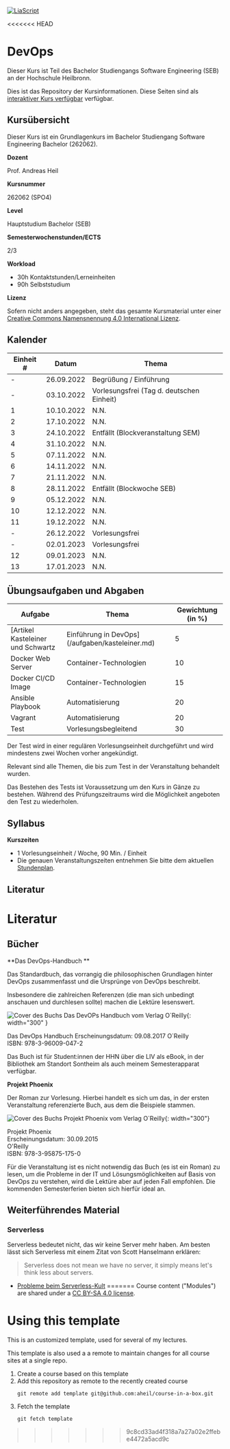 <!--

author:   Andreas Heil
email:    andreas.heil@hs-heilbronn.de
version:  0.1
language: de
narrator: DE German Male

comment:  

-->


[![LiaScript](https://raw.githubusercontent.com/LiaScript/LiaScript/master/badges/course.svg)](https://LiaScript.github.io/course/?https://github.com/aheil/devops) 

<<<<<<< HEAD
# DevOps

Dieser Kurs ist Teil des Bachelor Studiengangs Software Engineering (SEB) an der Hochschule Heilbronn.

Dies ist das Repository der Kursinformationen. Diese Seiten sind als [interaktiver Kurs verfügbar](https://liascript.github.io/course/?https://github.com/aheil/devops) verfügbar.

## Kursübersicht 

Dieser Kurs ist ein Grundlagenkurs im Bachelor Studiengang Software Engineering Bachelor (262062).

**Dozent**

Prof. Andreas Heil

**Kursnummer**

262062 (SPO4)

**Level**

Hauptstudium Bachelor (SEB)

**Semesterwochenstunden/ECTS**

2/3

**Workload**
- 30h Kontaktstunden/Lerneinheiten
- 90h Selbststudium

**Lizenz**

Sofern nicht anders angegeben, steht das gesamte Kursmaterial unter einer [Creative Commons Namensnennung 4.0 International Lizenz](https://creativecommons.org/licenses/by/4.0/). 

## Kalender 


| Einheit # | Datum | Thema |
| --- | --- | --- |
|  - | 26.09.2022 | Begrüßung / Einführung |  
|  - | 03.10.2022 | Vorlesungsfrei (Tag d. deutschen Einheit) | 
|  1 | 10.10.2022 | N.N. |
|  2 | 17.10.2022 | N.N. | 
|  3 | 24.10.2022 | Entfällt (Blockveranstaltung SEM) | 
|  4 | 31.10.2022 | N.N.| 
|  5 | 07.11.2022 | N.N. | 
|  6 | 14.11.2022 | N.N. | 
|  7 | 21.11.2022 | N.N. | 
|  8 | 28.11.2022 | Entfällt (Blockwoche SEB) |
|  9 | 05.12.2022 | N.N. | 
| 10 | 12.12.2022 | N.N. | 
| 11 | 19.12.2022 | N.N. | 
|  - | 26.12.2022 | Vorlesungsfrei |
|  - | 02.01.2023 | Vorlesungsfrei | 
| 12 | 09.01.2023 | N.N. |
| 13 | 17.01.2023 | N.N. | 



## Übungsaufgaben und Abgaben

|Aufgabe|Thema|Gewichtung (in %)|
|---|---|---|
|[Artikel Kasteleiner und Schwartz|Einführung in DevOps](/aufgaben/kasteleiner.md)|5|
|Docker Web Server|Container-Technologien|10|
|Docker CI/CD Image|Container-Technologien|15|
|Ansible Playbook|Automatisierung|20|
|Vagrant|Automatisierung|20|
|Test|Vorlesungsbegleitend|30|

Der Test wird in einer regulären Vorlesungseinheit durchgeführt und wird mindestens zwei Wochen vorher angekündigt.  

Relevant sind alle Themen, die bis zum Test in der Veranstaltung behandelt wurden.  

Das Bestehen des Tests ist Voraussetzung um den Kurs in Gänze zu bestehen.
Während des Prüfungszeitraums wird die Möglichkeit angeboten den Test zu wiederholen.

## Syllabus

**Kurszeiten**

- 1 Vorlesungseinheit / Woche, 90 Min. / Einheit
- Die genauen Veranstaltungszeiten entnehmen Sie bitte dem aktuellen [Stundenplan](https://splan.hs-heilbronn.de/). 

## Literatur 

# Literatur

## Bücher

**Das DevOps-Handbuch  **

Das Standardbuch, das vorrangig die philosophischen Grundlagen hinter DevOps zusammenfasst und die Ursprünge von DevOps beschreibt. 

Insbesondere die zahlreichen Referenzen (die man sich unbedingt anschauen und durchlesen sollte) machen die Lektüre lesenswert.

![Cover des Buchs Das DevOPs Handbuch vom Verlag O`Reilly](https://oreilly.de/wp-content/uploads/2020/07/12827.jpg){: width="300" }

Das DevOps Handbuch
Erscheinungsdatum: 09.08.2017
O´Reilly  
ISBN: 978-3-96009-047-2  

Das Buch ist für Student:innen der HHN über die LIV als eBook, in der Bibliothek am Standort Sontheim als auch meinem Semesterapparat verfügbar. 

**Projekt Phoenix**

Der Roman zur Vorlesung. Hierbei handelt es sich um das, in der ersten Veranstaltung referenzierte Buch, aus dem die Beispiele stammen. 

![Cover des Buchs Projekt Phoenix vom Verlag O`Reilly](https://oreilly.de/wp-content/uploads/2020/07/12508-scaled.jpg){: width="300"}

Projekt Phoenix  
Erscheinungsdatum: 30.09.2015  
O'Reilly  
ISBN: 978-3-95875-175-0  

Für die Veranstaltung ist es nicht notwendig das Buch (es ist ein Roman) zu lesen, um die Probleme in der IT und Lösungsmöglichkeiten auf Basis von DevOps zu verstehen, wird die Lektüre aber auf jeden Fall empfohlen. Die kommenden Semesterferien bieten sich hierfür ideal an. 

## Weiterführendes Material 

### Serverless

Serverless bedeutet nicht, das wir keine Server mehr haben. Am besten lässt sich Serverless mit einem Zitat von Scott Hanselmann erklären: 

> Serverless does not mean we have no server, it simply means let's think less about servers.

- [Probleme beim Serverless-Kult](https://dev.to/brentmitchell/after-5-years-im-out-of-the-serverless-compute-cult-3f6d)
=======
Course content ("Modules") are shared under a [CC BY-SA 4.0 license](https://creativecommons.org/licenses/by-sa/4.0/).

# Using this template

This is an customized template, used for several of my lectures. 

This template is also used a a remote to maintain changes for all course sites at a single repo. 

1. Create a course based on this template
2. Add this repository as remote to the recently created course 
    ```shell
    git remote add template git@github.com:aheil/course-in-a-box.git
    ```
3. Fetch the template 
    ```shell
    git fetch template 
    ```


>>>>>>> 9c8cd33ad4f318a7a27a02e2ffebe4472a5acd9c
